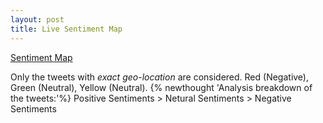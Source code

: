 ```yaml
---
layout: post
title: Live Sentiment Map
---
```

<a href="http://127.0.0.1:4000/tufte-jekyll/assets/N4_Mapping_Color_Dot.html">Sentiment Map</a> 

Only the tweets with *exact geo-location* are considered. Red (Negative), Green (Neutral), Yellow (Neutral).
{% newthought 'Analysis breakdown of the tweets:'%} Positive Sentiments > Netural Sentiments > Negative Sentiments
